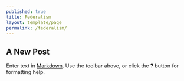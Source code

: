 ```yaml
---
published: true
title: Federalism
layout: template/page
permalink: /federalism/
---
```



## A New Post

Enter text in [Markdown](http://daringfireball.net/projects/markdown/). Use the toolbar above, or click the **?** button for formatting help.
